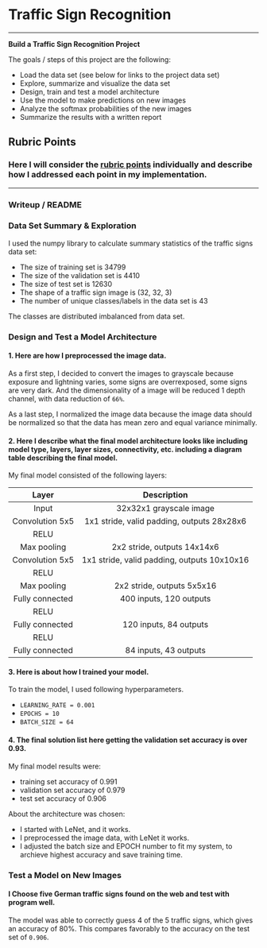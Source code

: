 # **Traffic Sign Recognition** 

---

**Build a Traffic Sign Recognition Project**

The goals / steps of this project are the following:
* Load the data set (see below for links to the project data set)
* Explore, summarize and visualize the data set
* Design, train and test a model architecture
* Use the model to make predictions on new images
* Analyze the softmax probabilities of the new images
* Summarize the results with a written report

## Rubric Points
### Here I will consider the [rubric points](https://review.udacity.com/#!/rubrics/481/view) individually and describe how I addressed each point in my implementation.  

---
### Writeup / README

### Data Set Summary & Exploration

I used the numpy library to calculate summary statistics of the traffic
signs data set:

* The size of training set is 34799
* The size of the validation set is 4410
* The size of test set is 12630
* The shape of a traffic sign image is (32, 32, 3)
* The number of unique classes/labels in the data set is 43

The classes are distributed imbalanced from data set.

### Design and Test a Model Architecture

#### 1. Here are how I preprocessed the image data. 

As a first step, I decided to convert the images to grayscale because exposure and lightning varies, some signs are overrexposed, some signs are very dark. And the dimensionality of a image will be reduced 1 depth channel, with data reduction of `66%`.

As a last step, I normalized the image data because the image data should be normalized so that the data has mean zero and equal variance minimally.

#### 2. Here I describe what the final model architecture looks like including model type, layers, layer sizes, connectivity, etc. including a diagram table describing the final model.

My final model consisted of the following layers:

| Layer         		|     Description	        					| 
|:---------------------:|:---------------------------------------------:| 
| Input         		| 32x32x1 grayscale image   							| 
| Convolution 5x5     	| 1x1 stride, valid padding, outputs 28x28x6 	|
| RELU					|												|
| Max pooling	      	| 2x2 stride,  outputs 14x14x6 				|
| Convolution 5x5	    | 1x1 stride, valid padding, outputs 10x10x16	|
| RELU					|												|
| Max pooling	      	| 2x2 stride,  outputs 5x5x16 				|
| Fully connected		| 400 inputs, 120 outputs	|
| RELU					|												|
| Fully connected		| 120 inputs, 84 outputs	|
| RELU					|												|
| Fully connected		| 84 inputs, 43 outputs	|


#### 3. Here is about how I trained your model.

To train the model, I used following hyperparameters.

- `LEARNING_RATE = 0.001`
- `EPOCHS = 10`
- `BATCH_SIZE = 64`

#### 4. The final solution list here getting the validation set accuracy is over 0.93. 

My final model results were:
* training set accuracy of 0.991
* validation set accuracy of 0.979
* test set accuracy of 0.906


About the architecture was chosen:
* I started with LeNet, and it works.
* I preprocessed the image data, with LeNet it works.
* I adjusted the batch size and EPOCH number to fit my system, to archieve highest accuracy and save training time.

### Test a Model on New Images

#### I Choose five German traffic signs found on the web and test with program well.

The model was able to correctly guess 4 of the 5 traffic signs, which gives an accuracy of 80%. This compares favorably to the accuracy on the test set of `0.906`.

